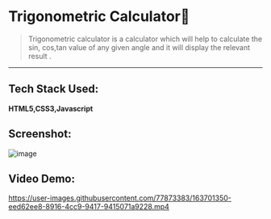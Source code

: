 # Trigonometric Calculator🧮
>Trigonometric calculator is a calculator which will help to calculate the sin, cos,tan value of any given angle and it will display the relevant result .
---
## Tech Stack Used: 
**HTML5,CSS3,Javascript**

## Screenshot:
![image](https://user-images.githubusercontent.com/77873383/163701346-ba836d6c-149d-413f-b3bb-b7f98111c15d.png)

## Video Demo:


https://user-images.githubusercontent.com/77873383/163701350-eed62ee8-8916-4cc9-9417-9415071a9228.mp4


